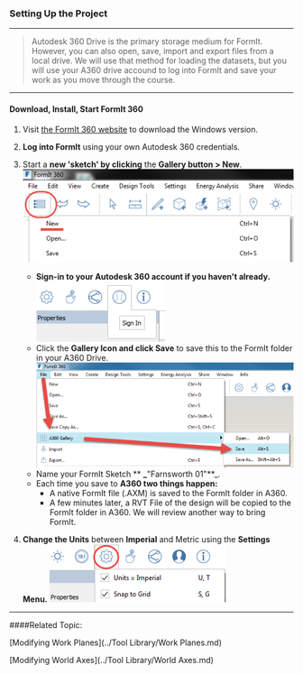 ### Setting Up the Project
---
> Autodesk 360 Drive is the primary storage medium for FormIt. However, you can also open, save, import and export files from a local drive. We will use that method for loading the datasets, but you will use your A360 drive accound to log into FormIt and save your work as you move through the course.

---

#### Download, Install, Start FormIt 360
1. Visit [the FormIt 360 website](http://formit360.autodesk.com/page/download) to download the Windows version.

2. **Log into FormIt** using your own Autodesk 360 credentials. 

3. Start a **new 'sketch' by clicking** the **Gallery button &gt; New**.
  ![](./images/a9f7421a-8dfd-4d64-b760-6d0a3826f6e3.png)
    - **Sign-in to your Autodesk 360 account if you haven't already.**
  ![](./images/f20e489d-d5b3-4cd7-8d10-68b68eb8c5e4.png)
    - Click the **Gallery Icon and click Save** to save this to the FormIt folder in your A360 Drive.
  ![](./images/a6482b8b-021e-4ebe-b9c3-b1299231b104.png)
    - Name your FormIt Sketch ** **_**"Farnsworth 01"**_.
    -  Each time you save to **A360 two things happen:**
        - A native FormIt file \(.AXM\) is saved to the FormIt folder in A360.
        - A few minutes later, a RVT File of the design will be copied to the FormIt folder in A360. We will review another way to bring FormIt.

4. **Change the Units** between **Imperial** and Metric using the **Settings Menu.**
![](./images/69fa8a69-57f3-4eaa-a00a-4976732b1547.png)

---

####Related Topic:

[Modifying Work Planes](../Tool Library/Work Planes.md)

[Modifying World Axes](../Tool Library/World Axes.md)

